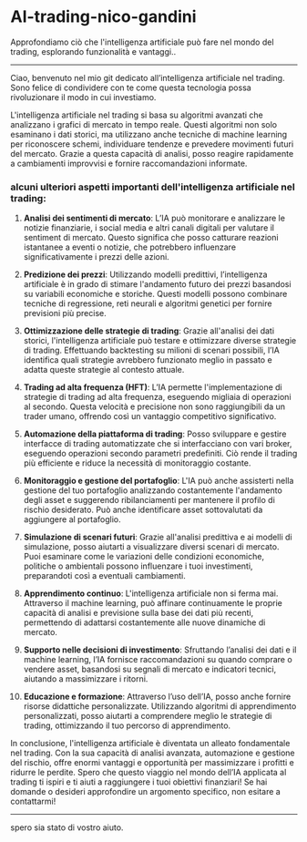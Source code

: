 # AI-trading-nico-gandini
Approfondiamo ciò che l'intelligenza artificiale può fare nel mondo del trading, esplorando funzionalità e vantaggi..

---

Ciao, benvenuto nel mio git dedicato all’intelligenza artificiale nel trading. Sono felice di condividere con te come questa tecnologia possa rivoluzionare il modo in cui investiamo.

L'intelligenza artificiale nel trading si basa su algoritmi avanzati che analizzano i grafici di mercato in tempo reale. Questi algoritmi non solo esaminano i dati storici, ma utilizzano anche tecniche di machine learning per riconoscere schemi, individuare tendenze e prevedere movimenti futuri del mercato. Grazie a questa capacità di analisi, posso reagire rapidamente a cambiamenti improvvisi e fornire raccomandazioni informate.

### alcuni ulteriori aspetti importanti dell'intelligenza artificiale nel trading:

1. **Analisi dei sentimenti di mercato**: L’IA può monitorare e analizzare le notizie finanziarie, i social media e altri canali digitali per valutare il sentiment di mercato. Questo significa che posso catturare reazioni istantanee a eventi o notizie, che potrebbero influenzare significativamente i prezzi delle azioni.

2. **Predizione dei prezzi**: Utilizzando modelli predittivi, l’intelligenza artificiale è in grado di stimare l'andamento futuro dei prezzi basandosi su variabili economiche e storiche. Questi modelli possono combinare tecniche di regressione, reti neurali e algoritmi genetici per fornire previsioni più precise.

3. **Ottimizzazione delle strategie di trading**: Grazie all'analisi dei dati storici, l'intelligenza artificiale può testare e ottimizzare diverse strategie di trading. Effettuando backtesting su milioni di scenari possibili, l’IA identifica quali strategie avrebbero funzionato meglio in passato e adatta queste strategie al contesto attuale.

4. **Trading ad alta frequenza (HFT)**: L’IA permette l'implementazione di strategie di trading ad alta frequenza, eseguendo migliaia di operazioni al secondo. Questa velocità e precisione non sono raggiungibili da un trader umano, offrendo così un vantaggio competitivo significativo.

5. **Automazione della piattaforma di trading**: Posso sviluppare e gestire interfacce di trading automatizzate che si interfacciano con vari broker, eseguendo operazioni secondo parametri predefiniti. Ciò rende il trading più efficiente e riduce la necessità di monitoraggio costante.

6. **Monitoraggio e gestione del portafoglio**: L'IA può anche assisterti nella gestione del tuo portafoglio analizzando costantemente l'andamento degli asset e suggerendo ribilanciamenti per mantenere il profilo di rischio desiderato. Può anche identificare asset sottovalutati da aggiungere al portafoglio.

7. **Simulazione di scenari futuri**: Grazie all'analisi predittiva e ai modelli di simulazione, posso aiutarti a visualizzare diversi scenari di mercato. Puoi esaminare come le variazioni delle condizioni economiche, politiche o ambientali possono influenzare i tuoi investimenti, preparandoti così a eventuali cambiamenti.

8. **Apprendimento continuo**: L'intelligenza artificiale non si ferma mai. Attraverso il machine learning, può affinare continuamente le proprie capacità di analisi e previsione sulla base dei dati più recenti, permettendo di adattarsi costantemente alle nuove dinamiche di mercato.

9. **Supporto nelle decisioni di investimento**: Sfruttando l’analisi dei dati e il machine learning, l’IA fornisce raccomandazioni su quando comprare o vendere asset, basandosi su segnali di mercato e indicatori tecnici, aiutando a massimizzare i ritorni.

10. **Educazione e formazione**: Attraverso l’uso dell’IA, posso anche fornire risorse didattiche personalizzate. Utilizzando algoritmi di apprendimento personalizzati, posso aiutarti a comprendere meglio le strategie di trading, ottimizzando il tuo percorso di apprendimento.

In conclusione, l'intelligenza artificiale è diventata un alleato fondamentale nel trading. Con la sua capacità di analisi avanzata, automazione e gestione del rischio, offre enormi vantaggi e opportunità per massimizzare i profitti e ridurre le perdite. Spero che questo viaggio nel mondo dell’IA applicata al trading ti ispiri e ti aiuti a raggiungere i tuoi obiettivi finanziari! Se hai domande o desideri approfondire un argomento specifico, non esitare a contattarmi!

--- 
spero sia stato di vostro aiuto.
